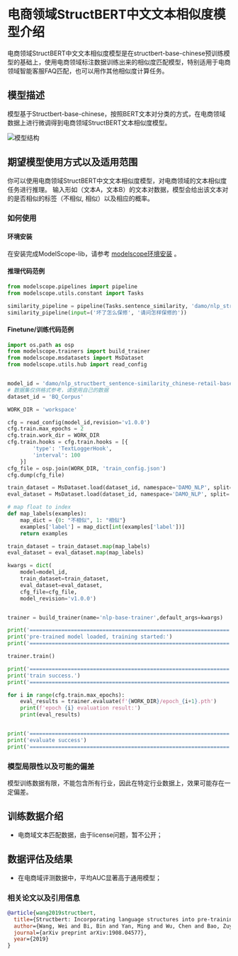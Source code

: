 
# 电商领域StructBERT中文文本相似度模型介绍
电商领域StructBERT中文文本相似度模型是在structbert-base-chinese预训练模型的基础上，使用电商领域标注数据训练出来的相似度匹配模型，特别适用于电商领域智能客服FAQ匹配，也可以用作其他相似度计算任务。

## 模型描述

模型基于Structbert-base-chinese，按照BERT文本对分类的方式，在电商领域数据上进行微调得到电商领域StructBERT文本相似度模型。

![模型结构](model.jpg)

## 期望模型使用方式以及适用范围
你可以使用电商领域StructBERT中文文本相似度模型，对电商领域的文本相似度任务进行推理。
输入形如（文本A，文本B）的文本对数据，模型会给出该文本对的是否相似的标签（不相似, 相似）以及相应的概率。

### 如何使用

#### 环境安装
在安装完成ModelScope-lib，请参考  [modelscope环境安装](https://modelscope.cn/docs/%E7%8E%AF%E5%A2%83%E5%AE%89%E8%A3%85) 。

#### 推理代码范例
```python
from modelscope.pipelines import pipeline
from modelscope.utils.constant import Tasks

similarity_pipeline = pipeline(Tasks.sentence_similarity, 'damo/nlp_structbert_sentence-similarity_chinese-retail-base',model_revision='v1.0.0')
similarity_pipeline(input=('坏了怎么保修', '请问怎样保修的'))

```

#### Finetune/训练代码范例
```python
import os.path as osp
from modelscope.trainers import build_trainer
from modelscope.msdatasets import MsDataset
from modelscope.utils.hub import read_config


model_id = 'damo/nlp_structbert_sentence-similarity_chinese-retail-base'
# 数据集仅供格式参考，请使用自己的数据
dataset_id = 'BQ_Corpus'

WORK_DIR = 'workspace'

cfg = read_config(model_id,revision='v1.0.0')
cfg.train.max_epochs = 2
cfg.train.work_dir = WORK_DIR
cfg.train.hooks = cfg.train.hooks = [{
        'type': 'TextLoggerHook',
        'interval': 100
    }]
cfg_file = osp.join(WORK_DIR, 'train_config.json')
cfg.dump(cfg_file)

train_dataset = MsDataset.load(dataset_id, namespace='DAMO_NLP', split='train').to_hf_dataset()
eval_dataset = MsDataset.load(dataset_id, namespace='DAMO_NLP', split='validation').to_hf_dataset()

# map float to index
def map_labels(examples):
    map_dict = {0: "不相似", 1: "相似"}
    examples['label'] = map_dict[int(examples['label'])]
    return examples

train_dataset = train_dataset.map(map_labels)
eval_dataset = eval_dataset.map(map_labels)

kwargs = dict(
    model=model_id,
    train_dataset=train_dataset,
    eval_dataset=eval_dataset,
    cfg_file=cfg_file,
    model_revision='v1.0.0')


trainer = build_trainer(name='nlp-base-trainer',default_args=kwargs)

print('===============================================================')
print('pre-trained model loaded, training started:')
print('===============================================================')

trainer.train()

print('===============================================================')
print('train success.')
print('===============================================================')

for i in range(cfg.train.max_epochs):
    eval_results = trainer.evaluate(f'{WORK_DIR}/epoch_{i+1}.pth')
    print(f'epoch {i} evaluation result:')
    print(eval_results)


print('===============================================================')
print('evaluate success')
print('===============================================================')
```

### 模型局限性以及可能的偏差
模型训练数据有限，不能包含所有行业，因此在特定行业数据上，效果可能存在一定偏差。

## 训练数据介绍
- 电商域文本匹配数据，由于license问题，暂不公开；

## 数据评估及结果
- 在电商域评测数据中，平均AUC显著高于通用模型；

### 相关论文以及引用信息

```bib
@article{wang2019structbert,
  title={Structbert: Incorporating language structures into pre-training for deep language understanding},
  author={Wang, Wei and Bi, Bin and Yan, Ming and Wu, Chen and Bao, Zuyi and Xia, Jiangnan and Peng, Liwei and Si, Luo},
  journal={arXiv preprint arXiv:1908.04577},
  year={2019}
}
```

